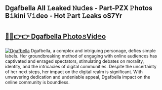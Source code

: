 ## Dgafbella All 𝙻eaked 𝙽u𝚍es - Part-PZX 𝙿hotos B𝚒kini 𝚅𝚒deo - Hot 𝙿art 𝙻eaks oS7Yr

# <h2><a href="http://ld3w7v.urlbe.top/?page=Dgafbella">🔗🔗👉👉 Dgafbella P𝚑oto𝚜Vid𝚎o</a></h2>

[![Dgafbella](https://i.imgur.com/eBuTRDB.gif)](http://ld3w7v.urlbe.top/?page=Dgafbella)
Dgafbella, a complex and intriguing personage, defies simple labels. Her groundbreaking method of engaging with online audiences has captivated and enraged spectators, stimulating debates on morality, identity, and the intricacies of digital communities. Despite the uncertainty of her next steps, her impact on the digital realm is significant. With unwavering dedication and undeniable appeal, Dgafbella impact on the online community is boundless.
